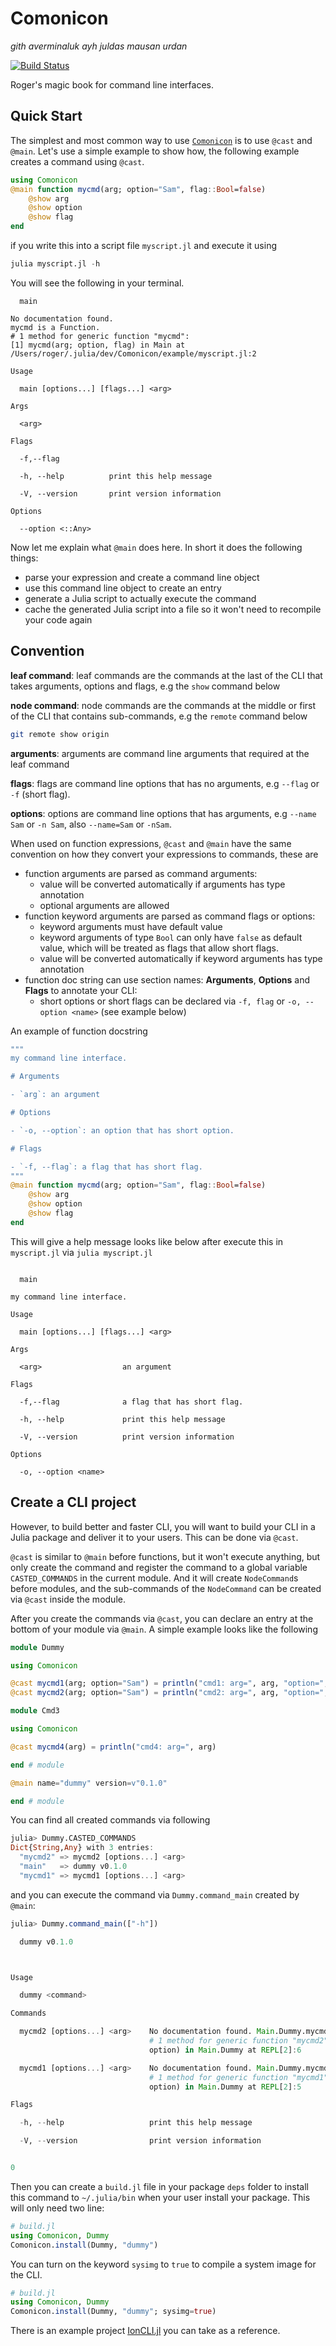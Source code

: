# Comonicon

*gith averminaluk ayh juldas mausan urdan*

[![Build Status](https://travis-ci.com/Roger-luo/Comonicon.jl.svg?branch=master)](https://travis-ci.com/Roger-luo/Comonicon.jl)

Roger's magic book for command line interfaces.


## Quick Start

The simplest and most common way to use [`Comonicon`](@ref) is to use `@cast` and `@main`.
Let's use a simple example to show how, the following example creates a command using
`@cast`.

```julia
using Comonicon
@main function mycmd(arg; option="Sam", flag::Bool=false)
    @show arg
    @show option
    @show flag
end
```

if you write this into a script file `myscript.jl` and execute it using

```julia
julia myscript.jl -h
```

You will see the following in your terminal.

```
  main

No documentation found.
mycmd is a Function.
# 1 method for generic function "mycmd":
[1] mycmd(arg; option, flag) in Main at /Users/roger/.julia/dev/Comonicon/example/myscript.jl:2

Usage

  main [options...] [flags...] <arg>

Args

  <arg>

Flags

  -f,--flag

  -h, --help          print this help message

  -V, --version       print version information

Options

  --option <::Any>

```

Now let me explain what `@main` does here. In short it does the following things:

- parse your expression and create a command line object
- use this command line object to create an entry
- generate a Julia script to actually execute the command
- cache the generated Julia script into a file so it won't need to recompile your code again

## Convention

**leaf command**: leaf commands are the commands at the last of the CLI that takes arguments,
options and flags, e.g the `show` command below

**node command**: node commands are the commands at the middle or first of the CLI that contains sub-commands,
e.g the `remote` command below

```sh
git remote show origin
```

**arguments**: arguments are command line arguments that required at the leaf command

**flags**: flags are command line options that has no arguments, e.g `--flag` or `-f` (short flag).

**options**: options are command line options that has arguments, e.g `--name Sam` or `-n Sam`, also `--name=Sam` or `-nSam`.

When used on function expressions, `@cast` and `@main` have the same convention on how they
convert your expressions to commands, these are

- function arguments are parsed as command arguments:
  - value will be converted automatically if arguments has type annotation
  - optional arguments are allowed
- function keyword arguments are parsed as command flags or options:
  - keyword arguments must have default value
  - keyword arguments of type `Bool` can only have `false` as default value, which will be treated as flags that allow short flags.
  - value will be converted automatically if keyword arguments has type annotation
- function doc string can use section names: **Arguments**, **Options** and **Flags** to annotate your CLI:
  - short options or short flags can be declared via `-f, flag` or `-o, --option <name>` (see example below)


An example of function docstring

```julia
"""
my command line interface.

# Arguments

- `arg`: an argument

# Options

- `-o, --option`: an option that has short option.

# Flags

- `-f, --flag`: a flag that has short flag.
"""
@main function mycmd(arg; option="Sam", flag::Bool=false)
    @show arg
    @show option
    @show flag
end
```

This will give a help message looks like below after execute this in `myscript.jl` via `julia myscript.jl`

```

  main

my command line interface.

Usage

  main [options...] [flags...] <arg>

Args

  <arg>                  an argument

Flags

  -f,--flag              a flag that has short flag.

  -h, --help             print this help message

  -V, --version          print version information

Options

  -o, --option <name>
```

## Create a CLI project

However, to build better and faster CLI, you will want to build your CLI in a Julia package
and deliver it to your users. This can be done via `@cast`.

`@cast` is similar to `@main` before functions, but it won't execute anything, but only create
the command and register the command to a global variable `CASTED_COMMANDS` in the current module.
And it will create `NodeCommand`s before modules, and the sub-commands of the `NodeCommand` can
be created via `@cast` inside the module.

After you create the commands via `@cast`, you can declare an entry at the bottom of your module
via `@main`. A simple example looks like the following

```julia
module Dummy

using Comonicon

@cast mycmd1(arg; option="Sam") = println("cmd1: arg=", arg, "option=", option)
@cast mycmd2(arg; option="Sam") = println("cmd2: arg=", arg, "option=", option)

module Cmd3

using Comonicon

@cast mycmd4(arg) = println("cmd4: arg=", arg)

end # module

@main name="dummy" version=v"0.1.0"

end # module
```

You can find all created commands via following

```julia
julia> Dummy.CASTED_COMMANDS
Dict{String,Any} with 3 entries:
  "mycmd2" => mycmd2 [options...] <arg>
  "main"   => dummy v0.1.0
  "mycmd1" => mycmd1 [options...] <arg>
```

and you can execute the command via `Dummy.command_main` created by `@main`:

```julia
julia> Dummy.command_main(["-h"])

  dummy v0.1.0



Usage

  dummy <command>

Commands

  mycmd2 [options...] <arg>    No documentation found. Main.Dummy.mycmd2 is a
                               # 1 method for generic function "mycmd2": [1]
                               option) in Main.Dummy at REPL[2]:6

  mycmd1 [options...] <arg>    No documentation found. Main.Dummy.mycmd1 is a
                               # 1 method for generic function "mycmd1": [1]
                               option) in Main.Dummy at REPL[2]:5

Flags

  -h, --help                   print this help message

  -V, --version                print version information


0
```

Then you can create a `build.jl` file in your package `deps` folder to install this command to `~/.julia/bin`
when your user install your package. This will only need two line:

```julia
# build.jl
using Comonicon, Dummy
Comonicon.install(Dummy, "dummy")
```

You can turn on the keyword `sysimg` to `true` to compile a system image for the CLI.

```julia
# build.jl
using Comonicon, Dummy
Comonicon.install(Dummy, "dummy"; sysimg=true)
```

There is an example project [IonCLI.jl](https://github.com/Roger-luo/IonCLI.jl) you can take as
a reference.

